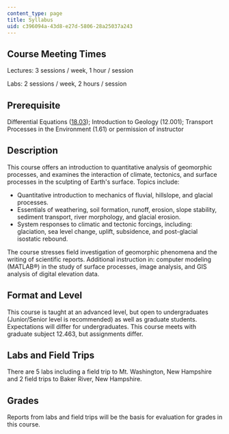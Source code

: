 ```yaml
---
content_type: page
title: Syllabus
uid: c396094a-43d8-e27d-5806-28a25037a243
---
```


Course Meeting Times
--------------------

Lectures: 3 sessions / week, 1 hour / session

Labs: 2 sessions / week, 2 hours / session

Prerequisite
------------

Differential Equations ([18.03](/courses/18-03-differential-equations-spring-2006)); Introduction to Geology (12.001); Transport Processes in the Environment (1.61) or permission of instructor

Description
-----------

This course offers an introduction to quantitative analysis of geomorphic processes, and examines the interaction of climate, tectonics, and surface processes in the sculpting of Earth's surface. Topics include:

*   Quantitative introduction to mechanics of fluvial, hillslope, and glacial processes.
*   Essentials of weathering, soil formation, runoff, erosion, slope stability, sediment transport, river morphology, and glacial erosion.
*   System responses to climatic and tectonic forcings, including: glaciation, sea level change, uplift, subsidence, and post-glacial isostatic rebound.

The course stresses field investigation of geomorphic phenomena and the writing of scientific reports. Additional instruction in: computer modeling (MATLAB®) in the study of surface processes, image analysis, and GIS analysis of digital elevation data.

Format and Level
----------------

This course is taught at an advanced level, but open to undergraduates (Junior/Senior level is recommended) as well as graduate students. Expectations will differ for undergraduates. This course meets with graduate subject 12.463, but assignments differ.

Labs and Field Trips
--------------------

There are 5 labs including a field trip to Mt. Washington, New Hampshire and 2 field trips to Baker River, New Hampshire.

Grades
------

Reports from labs and field trips will be the basis for evaluation for grades in this course.